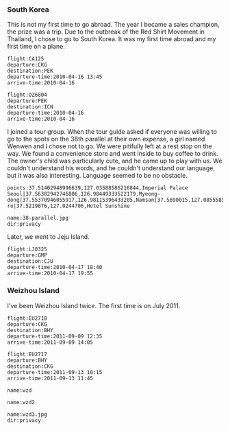<a-secret name="jyy" autoload></a-secret>


### South Korea

This is not my first time to go abroad. The year I became a sales champion, the prize was a trip. Due to the outbreak of the Red Shirt Movement in Thailand, I chose to go to South Korea. It was my first time abroad and my first time on a plane.

```<a-flight>
flight:CA125
departure:CKG
destination:PEK
departure-time:2010-04-16 13:45
arrive-time:2010-04-16
```

```<a-flight>
flight:OZ6804
departure:PEK
destination:ICN
departure-time:2010-04-16
arrive-time:2010-04-16
```

I joined a tour group. When the tour guide asked if everyone was willing to go to the spots on the 38th parallel at their own expense, a girl named Wenwen and I chose not to go. We were pitifully left at a rest stop on the way. We found a convenience store and went inside to buy coffee to drink. The owner's child was particularly cute, and he came up to play with us. We couldn't understand his words, and he couldn't understand our language, but it was also interesting. Language seemed to be no obstacle.

```<a-map>
points:37.51402948996639,127.03588586216844,Imperial Palace Seoul|37.56382942746806,126.98449333522179,Myeong-dong|37.55370946055917,126.98115396433205,Namsan|37.5690015,127.0855585,Siloam|37.778494623724804,126.68362613171828,Pilseung-ro|37.5219876,127.0244706,Hotel Sunshine
```

```<a-img>
name:38-parallel.jpg
dir:privacy
```

Later, we went to Jeju Island.

```<a-flight>
flight:LJ0325
departure:GMP
destination:CJU
departure-time:2010-04-17 18:40
arrive-time:2010-04-17 19:55
```

<a-secret name="dww" autoload></a-secret>
<a-secret name="ranling" autoload></a-secret>

### Weizhou Island

I've been Weizhou Island twice. The first time is on July 2011.


```<a-flight>
flight:EU2718
departure:CKG
destination:BHY
departure-time:2011-09-09 12:35
arrive-time:2011-09-09 14:05
```

```<a-flight>
flight:EU2717
departure:BHY
destination:CKG
departure-time:2011-09-13 10:15
arrive-time:2011-09-13 11:45
```

<a-secret name="zwd" autoload></a-secret>

```<a-img>
name:wzd
```

```<a-img>
name:wzd2
```

```<a-img>
name:wzd3.jpg
dir:privacy
```